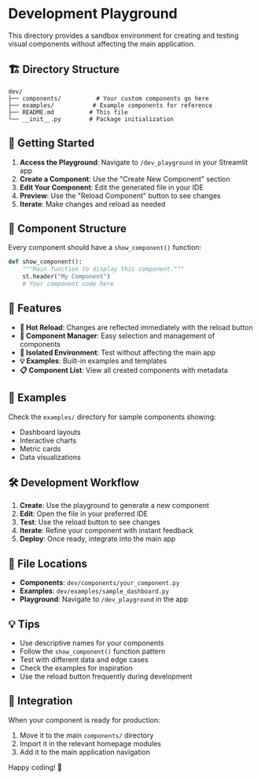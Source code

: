 # Development Playground

This directory provides a sandbox environment for creating and testing visual components without affecting the main application.

## 🏗️ Directory Structure

```
dev/
├── components/          # Your custom components go here
├── examples/           # Example components for reference
├── README.md          # This file
└── __init__.py        # Package initialization
```

## 🚀 Getting Started

1. **Access the Playground**: Navigate to `/dev_playground` in your Streamlit app
2. **Create a Component**: Use the "Create New Component" section
3. **Edit Your Component**: Edit the generated file in your IDE
4. **Preview**: Use the "Reload Component" button to see changes
5. **Iterate**: Make changes and reload as needed

## 📝 Component Structure

Every component should have a `show_component()` function:

```python
def show_component():
    """Main function to display this component."""
    st.header("My Component")
    # Your component code here
```

## 🎯 Features

- **🔄 Hot Reload**: Changes are reflected immediately with the reload button
- **📁 Component Manager**: Easy selection and management of components
- **🧪 Isolated Environment**: Test without affecting the main app
- **💡 Examples**: Built-in examples and templates
- **📋 Component List**: View all created components with metadata

## 📖 Examples

Check the `examples/` directory for sample components showing:
- Dashboard layouts
- Interactive charts
- Metric cards
- Data visualizations

## 🛠️ Development Workflow

1. **Create**: Use the playground to generate a new component
2. **Edit**: Open the file in your preferred IDE
3. **Test**: Use the reload button to see changes
4. **Iterate**: Refine your component with instant feedback
5. **Deploy**: Once ready, integrate into the main app

## 📂 File Locations

- **Components**: `dev/components/your_component.py`
- **Examples**: `dev/examples/sample_dashboard.py`
- **Playground**: Navigate to `/dev_playground` in the app

## 💡 Tips

- Use descriptive names for your components
- Follow the `show_component()` function pattern
- Test with different data and edge cases
- Check the examples for inspiration
- Use the reload button frequently during development

## 🔗 Integration

When your component is ready for production:
1. Move it to the main `components/` directory
2. Import it in the relevant homepage modules
3. Add it to the main application navigation

Happy coding! 🎉 